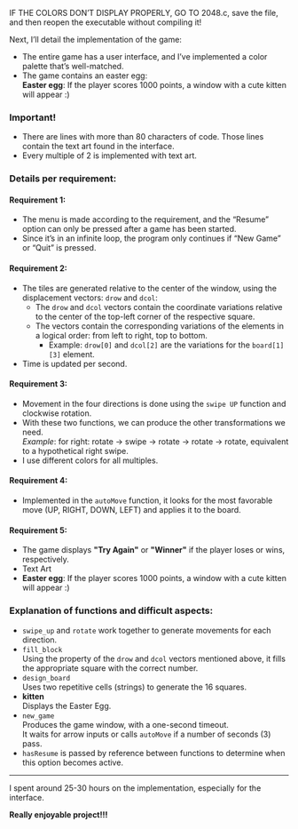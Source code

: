 IF THE COLORS DON’T DISPLAY PROPERLY, GO TO 2048.c, save the file, and then reopen the executable without compiling it!

Next, I’ll detail the implementation of the game:

- The entire game has a user interface, and I’ve implemented a color palette that’s well-matched.
- The game contains an easter egg:  
  **Easter egg**: If the player scores 1000 points, a window with a cute kitten will appear :)

### Important!
- There are lines with more than 80 characters of code. Those lines contain the text art found in the interface.
- Every multiple of 2 is implemented with text art.

### Details per requirement:

#### Requirement 1:
- The menu is made according to the requirement, and the “Resume” option can only be pressed after a game has been started.
- Since it’s in an infinite loop, the program only continues if “New Game” or “Quit” is pressed.

#### Requirement 2:
- The tiles are generated relative to the center of the window, using the displacement vectors: `drow` and `dcol`:  
  - The `drow` and `dcol` vectors contain the coordinate variations relative to the center of the top-left corner of the respective square.  
  - The vectors contain the corresponding variations of the elements in a logical order: from left to right, top to bottom.
    - Example: `drow[0]` and `dcol[2]` are the variations for the `board[1][3]` element.
- Time is updated per second.

#### Requirement 3:
- Movement in the four directions is done using the `swipe UP` function and clockwise rotation.
- With these two functions, we can produce the other transformations we need.  
  *Example*: for right: rotate -> swipe -> rotate -> rotate -> rotate, equivalent to a hypothetical right swipe.
- I use different colors for all multiples.

#### Requirement 4:
- Implemented in the `autoMove` function, it looks for the most favorable move (UP, RIGHT, DOWN, LEFT) and applies it to the board.

#### Requirement 5:
- The game displays **"Try Again"** or **"Winner"** if the player loses or wins, respectively.
- Text Art
- **Easter egg**: If the player scores 1000 points, a window with a cute kitten will appear :)

### Explanation of functions and difficult aspects:
- `swipe_up` and `rotate` work together to generate movements for each direction.
- `fill_block`  
  Using the property of the `drow` and `dcol` vectors mentioned above, it fills the appropriate square with the correct number.
- `design_board`  
  Uses two repetitive cells (strings) to generate the 16 squares.
- **kitten**  
  Displays the Easter Egg.
- `new_game`  
  Produces the game window, with a one-second timeout.  
  It waits for arrow inputs or calls `autoMove` if a number of seconds (3) pass.
- `hasResume` is passed by reference between functions to determine when this option becomes active.

---

I spent around 25-30 hours on the implementation, especially for the interface.

**Really enjoyable project!!!**
